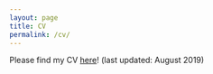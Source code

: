 ```yaml
---
layout: page
title: CV
permalink: /cv/
---
```


Please find my CV <a href="/files/Jasmin Wong CV 2019.pdf">here</a>! (last updated: August 2019)

<object data="{{ Jasmin Wong CV 2019.pdf }}" width="1000" height="1000" type='application/pdf'/></object>


